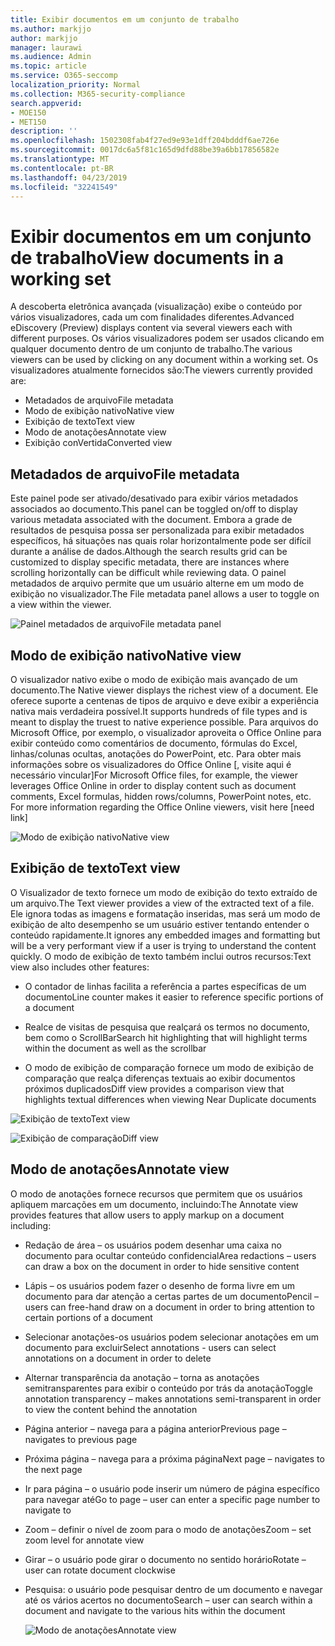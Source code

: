 ```yaml
---
title: Exibir documentos em um conjunto de trabalho
ms.author: markjjo
author: markjjo
manager: laurawi
ms.audience: Admin
ms.topic: article
ms.service: O365-seccomp
localization_priority: Normal
ms.collection: M365-security-compliance
search.appverid:
- MOE150
- MET150
description: ''
ms.openlocfilehash: 1502308fab4f27ed9e93e1dff204bdddf6ae726e
ms.sourcegitcommit: 0017dc6a5f81c165d9dfd88be39a6bb17856582e
ms.translationtype: MT
ms.contentlocale: pt-BR
ms.lasthandoff: 04/23/2019
ms.locfileid: "32241549"
---
```

# <a name="view-documents-in-a-working-set"></a><span data-ttu-id="b6c42-102">Exibir documentos em um conjunto de trabalho</span><span class="sxs-lookup"><span data-stu-id="b6c42-102">View documents in a working set</span></span>

<span data-ttu-id="b6c42-103">A descoberta eletrônica avançada (visualização) exibe o conteúdo por vários visualizadores, cada um com finalidades diferentes.</span><span class="sxs-lookup"><span data-stu-id="b6c42-103">Advanced eDiscovery (Preview) displays content via several viewers each with different purposes.</span></span> <span data-ttu-id="b6c42-104">Os vários visualizadores podem ser usados clicando em qualquer documento dentro de um conjunto de trabalho.</span><span class="sxs-lookup"><span data-stu-id="b6c42-104">The various viewers can be used by clicking on any document within a working set.</span></span> <span data-ttu-id="b6c42-105">Os visualizadores atualmente fornecidos são:</span><span class="sxs-lookup"><span data-stu-id="b6c42-105">The viewers currently provided are:</span></span>

- <span data-ttu-id="b6c42-106">Metadados de arquivo</span><span class="sxs-lookup"><span data-stu-id="b6c42-106">File metadata</span></span>
- <span data-ttu-id="b6c42-107">Modo de exibição nativo</span><span class="sxs-lookup"><span data-stu-id="b6c42-107">Native view</span></span>
- <span data-ttu-id="b6c42-108">Exibição de texto</span><span class="sxs-lookup"><span data-stu-id="b6c42-108">Text view</span></span>
- <span data-ttu-id="b6c42-109">Modo de anotações</span><span class="sxs-lookup"><span data-stu-id="b6c42-109">Annotate view</span></span>
- <span data-ttu-id="b6c42-110">Exibição conVertida</span><span class="sxs-lookup"><span data-stu-id="b6c42-110">Converted view</span></span>

## <a name="file-metadata"></a><span data-ttu-id="b6c42-111">Metadados de arquivo</span><span class="sxs-lookup"><span data-stu-id="b6c42-111">File metadata</span></span>

<span data-ttu-id="b6c42-112">Este painel pode ser ativado/desativado para exibir vários metadados associados ao documento.</span><span class="sxs-lookup"><span data-stu-id="b6c42-112">This panel can be toggled on/off to display various metadata associated with the document.</span></span> <span data-ttu-id="b6c42-113">Embora a grade de resultados de pesquisa possa ser personalizada para exibir metadados específicos, há situações nas quais rolar horizontalmente pode ser difícil durante a análise de dados.</span><span class="sxs-lookup"><span data-stu-id="b6c42-113">Although the search results grid can be customized to display specific metadata, there are instances where scrolling horizontally can be difficult while reviewing data.</span></span> <span data-ttu-id="b6c42-114">O painel metadados de arquivo permite que um usuário alterne em um modo de exibição no visualizador.</span><span class="sxs-lookup"><span data-stu-id="b6c42-114">The File metadata panel allows a user to toggle on a view within the viewer.</span></span>

![<span data-ttu-id="b6c42-115">Painel metadados de arquivo</span><span class="sxs-lookup"><span data-stu-id="b6c42-115">File metadata panel</span></span>
](../media/Reviewimage2.png)

## <a name="native-view"></a><span data-ttu-id="b6c42-116">Modo de exibição nativo</span><span class="sxs-lookup"><span data-stu-id="b6c42-116">Native view</span></span>

<span data-ttu-id="b6c42-117">O visualizador nativo exibe o modo de exibição mais avançado de um documento.</span><span class="sxs-lookup"><span data-stu-id="b6c42-117">The Native viewer displays the richest view of a document.</span></span> <span data-ttu-id="b6c42-118">Ele oferece suporte a centenas de tipos de arquivo e deve exibir a experiência nativa mais verdadeira possível.</span><span class="sxs-lookup"><span data-stu-id="b6c42-118">It supports hundreds of file types and is meant to display the truest to native experience possible.</span></span> <span data-ttu-id="b6c42-119">Para arquivos do Microsoft Office, por exemplo, o visualizador aproveita o Office Online para exibir conteúdo como comentários de documento, fórmulas do Excel, linhas/colunas ocultas, anotações do PowerPoint, etc. Para obter mais informações sobre os visualizadores do Office Online \[, visite aqui é necessário vincular\]</span><span class="sxs-lookup"><span data-stu-id="b6c42-119">For Microsoft Office files, for example, the viewer leverages Office Online in order to display content such as document comments, Excel formulas, hidden rows/columns, PowerPoint notes, etc. For more information regarding the Office Online viewers, visit here \[need link\]</span></span>

![<span data-ttu-id="b6c42-120">Modo de exibição nativo</span><span class="sxs-lookup"><span data-stu-id="b6c42-120">Native view</span></span>
](../media/Reviewimage3.png)

## <a name="text-view"></a><span data-ttu-id="b6c42-121">Exibição de texto</span><span class="sxs-lookup"><span data-stu-id="b6c42-121">Text view</span></span>

<span data-ttu-id="b6c42-122">O Visualizador de texto fornece um modo de exibição do texto extraído de um arquivo.</span><span class="sxs-lookup"><span data-stu-id="b6c42-122">The Text viewer provides a view of the extracted text of a file.</span></span> <span data-ttu-id="b6c42-123">Ele ignora todas as imagens e formatação inseridas, mas será um modo de exibição de alto desempenho se um usuário estiver tentando entender o conteúdo rapidamente.</span><span class="sxs-lookup"><span data-stu-id="b6c42-123">It ignores any embedded images and formatting but will be a very performant view if a user is trying to understand the content quickly.</span></span> <span data-ttu-id="b6c42-124">O modo de exibição de texto também inclui outros recursos:</span><span class="sxs-lookup"><span data-stu-id="b6c42-124">Text view also includes other features:</span></span>

  - <span data-ttu-id="b6c42-125">O contador de linhas facilita a referência a partes específicas de um documento</span><span class="sxs-lookup"><span data-stu-id="b6c42-125">Line counter makes it easier to reference specific portions of a document</span></span>

  - <span data-ttu-id="b6c42-126">Realce de visitas de pesquisa que realçará os termos no documento, bem como o ScrollBar</span><span class="sxs-lookup"><span data-stu-id="b6c42-126">Search hit highlighting that will highlight terms within the document as well as the scrollbar</span></span>

  - <span data-ttu-id="b6c42-127">O modo de exibição de comparação fornece um modo de exibição de comparação que realça diferenças textuais ao exibir documentos próximos duplicados</span><span class="sxs-lookup"><span data-stu-id="b6c42-127">Diff view provides a comparison view that highlights textual differences when viewing Near Duplicate documents</span></span>

![<span data-ttu-id="b6c42-128">Exibição de texto</span><span class="sxs-lookup"><span data-stu-id="b6c42-128">Text view</span></span>
](../media/Reviewimage4.png)

![<span data-ttu-id="b6c42-129">Exibição de comparação</span><span class="sxs-lookup"><span data-stu-id="b6c42-129">Diff view</span></span>
](../media/Reviewimage5.png)

## <a name="annotate-view"></a><span data-ttu-id="b6c42-130">Modo de anotações</span><span class="sxs-lookup"><span data-stu-id="b6c42-130">Annotate view</span></span>

<span data-ttu-id="b6c42-131">O modo de anotações fornece recursos que permitem que os usuários apliquem marcações em um documento, incluindo:</span><span class="sxs-lookup"><span data-stu-id="b6c42-131">The Annotate view provides features that allow users to apply markup on a document including:</span></span>

  - <span data-ttu-id="b6c42-132">Redação de área – os usuários podem desenhar uma caixa no documento para ocultar conteúdo confidencial</span><span class="sxs-lookup"><span data-stu-id="b6c42-132">Area redactions – users can draw a box on the document in order to hide sensitive content</span></span>

  - <span data-ttu-id="b6c42-133">Lápis – os usuários podem fazer o desenho de forma livre em um documento para dar atenção a certas partes de um documento</span><span class="sxs-lookup"><span data-stu-id="b6c42-133">Pencil – users can free-hand draw on a document in order to bring attention to certain portions of a document</span></span>

  - <span data-ttu-id="b6c42-134">Selecionar anotações-os usuários podem selecionar anotações em um documento para excluir</span><span class="sxs-lookup"><span data-stu-id="b6c42-134">Select annotations - users can select annotations on a document in order to delete</span></span>

  - <span data-ttu-id="b6c42-135">Alternar transparência da anotação – torna as anotações semitransparentes para exibir o conteúdo por trás da anotação</span><span class="sxs-lookup"><span data-stu-id="b6c42-135">Toggle annotation transparency – makes annotations semi-transparent in order to view the content behind the annotation</span></span>

  - <span data-ttu-id="b6c42-136">Página anterior – navega para a página anterior</span><span class="sxs-lookup"><span data-stu-id="b6c42-136">Previous page – navigates to previous page</span></span>

  - <span data-ttu-id="b6c42-137">Próxima página – navega para a próxima página</span><span class="sxs-lookup"><span data-stu-id="b6c42-137">Next page – navigates to the next page</span></span>

  - <span data-ttu-id="b6c42-138">Ir para página – o usuário pode inserir um número de página específico para navegar até</span><span class="sxs-lookup"><span data-stu-id="b6c42-138">Go to page – user can enter a specific page number to navigate to</span></span>

  - <span data-ttu-id="b6c42-139">Zoom – definir o nível de zoom para o modo de anotações</span><span class="sxs-lookup"><span data-stu-id="b6c42-139">Zoom – set zoom level for annotate view</span></span>

  - <span data-ttu-id="b6c42-140">Girar – o usuário pode girar o documento no sentido horário</span><span class="sxs-lookup"><span data-stu-id="b6c42-140">Rotate – user can rotate document clockwise</span></span>

  - <span data-ttu-id="b6c42-141">Pesquisa: o usuário pode pesquisar dentro de um documento e navegar até os vários acertos no documento</span><span class="sxs-lookup"><span data-stu-id="b6c42-141">Search – user can search within a document and navigate to the various hits within the document</span></span>
    
    ![<span data-ttu-id="b6c42-142">Modo de anotações</span><span class="sxs-lookup"><span data-stu-id="b6c42-142">Annotate view</span></span>
    ](../media/Reviewimage1.png)
